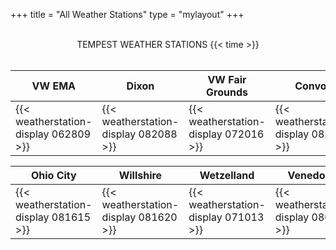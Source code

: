 +++
title = "All Weather Stations"
type = "mylayout"
+++

<br>
 <center id="title"> TEMPEST WEATHER STATIONS  {{< time >}} </center>
<br>

| <b> <center id="subtitle"> VW EMA </b> <br> | <b> <center id="subtitle"> Dixon </b> <br>| <b> <center id="subtitle"> VW Fair Grounds</b> <br>  | <b> <center id="subtitle"> Convoy  </b> <br> | <b> <center id="subtitle"> Middle Point  </b> <br>| <b> <center id="subtitle"> Wren  </b> <br>  |<b> <center id="subtitle"> Scott  </b> <br> | 
|------------------------|------------------------------|------------------------------| ------------------------|------------------------------|------------------------------|------------------------|
| {{< weatherstation-display 062809 >}} | {{< weatherstation-display 082088 >}} | {{< weatherstation-display 072016 >}} | {{< weatherstation-display 082094 >}} | {{< weatherstation-display 082126 >}} | {{< weatherstation-display 081628 >}} |{{< weatherstation-display 082110 >}} |



| <b> <center id="subtitle"> Ohio City  </b> <br>| <b> <center id="subtitle"> Willshire  </b> <br>  | <b> <center id="subtitle"> Wetzelland </b> <br> | <b> <center id="subtitle"> Venedocia </b> <br> |<b> <center id="subtitle"> Glenmore</b> <br> |<b> <center id="subtitle"> Delphos Park</b> <br> 
|------------------------------|------------------------------|------------------------------|------------------------------|------------------------------|------------------------------|
|{{< weatherstation-display 081615 >}} | {{< weatherstation-display 081620 >}} | {{< weatherstation-display 071013 >}} | {{< weatherstation-display 086888 >}} | {{< weatherstation-display 101906 >}} |{{< weatherstation-display 181955 >}} |